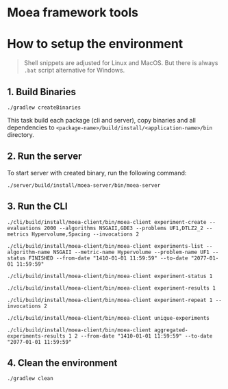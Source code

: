 # Moea framework tools

# How to setup the environment

> Shell snippets are adjusted for Linux and MacOS. But there is always `.bat` script alternative for Windows.


## 1. Build Binaries

```shell
./gradlew createBinaries
```

This task build each package (cli and server), copy binaries and all dependencies to `<package-name>/build/install/<application-name>/bin` directory.

## 2. Run the server

To start server with created binary, run the following command:
```shell
./server/build/install/moea-server/bin/moea-server 
```

## 3. Run the CLI

```shell
./cli/build/install/moea-client/bin/moea-client experiment-create --evaluations 2000 --algorithms NSGAII,GDE3 --problems UF1,DTLZ2_2 --metrics Hypervolume,Spacing --invocations 2
```

```shell
./cli/build/install/moea-client/bin/moea-client experiments-list --algorithm-name NSGAII --metric-name Hypervolume --problem-name UF1 --status FINISHED --from-date "1410-01-01 11:59:59" --to-date "2077-01-01 11:59:59"
```

```shell
./cli/build/install/moea-client/bin/moea-client experiment-status 1
```

```shell
./cli/build/install/moea-client/bin/moea-client experiment-results 1
```

```shell
./cli/build/install/moea-client/bin/moea-client experiment-repeat 1 --invocations 2
```

```shell
./cli/build/install/moea-client/bin/moea-client unique-experiments
```

```shell
./cli/build/install/moea-client/bin/moea-client aggregated-experiments-results 1 2 --from-date "1410-01-01 11:59:59" --to-date "2077-01-01 11:59:59"
```

## 4. Clean the environment

```shell
./gradlew clean
```
